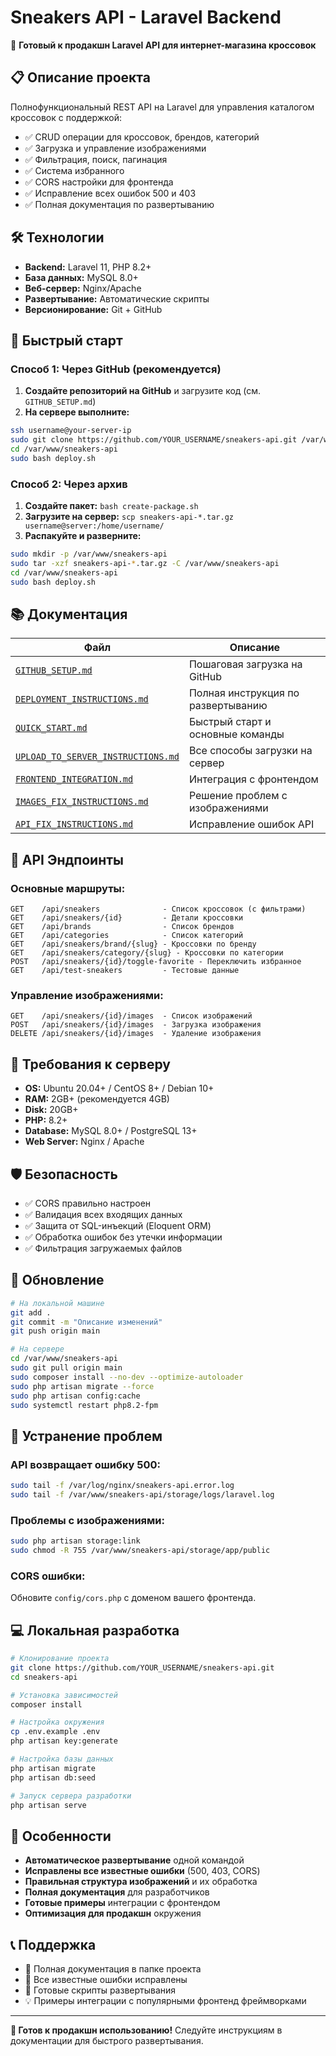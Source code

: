 # Sneakers API - Laravel Backend

🚀 **Готовый к продакшн Laravel API для интернет-магазина кроссовок**

## 📋 Описание проекта

Полнофункциональный REST API на Laravel для управления каталогом кроссовок с поддержкой:
- ✅ CRUD операции для кроссовок, брендов, категорий
- ✅ Загрузка и управление изображениями
- ✅ Фильтрация, поиск, пагинация
- ✅ Система избранного
- ✅ CORS настройки для фронтенда
- ✅ Исправление всех ошибок 500 и 403
- ✅ Полная документация по развертыванию

## 🛠️ Технологии

- **Backend:** Laravel 11, PHP 8.2+
- **База данных:** MySQL 8.0+
- **Веб-сервер:** Nginx/Apache
- **Развертывание:** Автоматические скрипты
- **Версионирование:** Git + GitHub

## 🚀 Быстрый старт

### Способ 1: Через GitHub (рекомендуется)

1. **Создайте репозиторий на GitHub** и загрузите код (см. `GITHUB_SETUP.md`)
2. **На сервере выполните:**
```bash
ssh username@your-server-ip
sudo git clone https://github.com/YOUR_USERNAME/sneakers-api.git /var/www/sneakers-api
cd /var/www/sneakers-api
sudo bash deploy.sh
```

### Способ 2: Через архив

1. **Создайте пакет:** `bash create-package.sh`
2. **Загрузите на сервер:** `scp sneakers-api-*.tar.gz username@server:/home/username/`
3. **Распакуйте и разверните:**
```bash
sudo mkdir -p /var/www/sneakers-api
sudo tar -xzf sneakers-api-*.tar.gz -C /var/www/sneakers-api
cd /var/www/sneakers-api
sudo bash deploy.sh
```

## 📚 Документация

| Файл | Описание |
|------|----------|
| [`GITHUB_SETUP.md`](GITHUB_SETUP.md) | Пошаговая загрузка на GitHub |
| [`DEPLOYMENT_INSTRUCTIONS.md`](DEPLOYMENT_INSTRUCTIONS.md) | Полная инструкция по развертыванию |
| [`QUICK_START.md`](QUICK_START.md) | Быстрый старт и основные команды |
| [`UPLOAD_TO_SERVER_INSTRUCTIONS.md`](UPLOAD_TO_SERVER_INSTRUCTIONS.md) | Все способы загрузки на сервер |
| [`FRONTEND_INTEGRATION.md`](FRONTEND_INTEGRATION.md) | Интеграция с фронтендом |
| [`IMAGES_FIX_INSTRUCTIONS.md`](IMAGES_FIX_INSTRUCTIONS.md) | Решение проблем с изображениями |
| [`API_FIX_INSTRUCTIONS.md`](API_FIX_INSTRUCTIONS.md) | Исправление ошибок API |

## 🔗 API Эндпоинты

### Основные маршруты:
```
GET    /api/sneakers              - Список кроссовок (с фильтрами)
GET    /api/sneakers/{id}         - Детали кроссовки  
GET    /api/brands                - Список брендов
GET    /api/categories            - Список категорий
GET    /api/sneakers/brand/{slug} - Кроссовки по бренду
GET    /api/sneakers/category/{slug} - Кроссовки по категории
POST   /api/sneakers/{id}/toggle-favorite - Переключить избранное
GET    /api/test-sneakers         - Тестовые данные
```

### Управление изображениями:
```
GET    /api/sneakers/{id}/images  - Список изображений
POST   /api/sneakers/{id}/images  - Загрузка изображения
DELETE /api/sneakers/{id}/images  - Удаление изображения
```

## 🔧 Требования к серверу

- **OS:** Ubuntu 20.04+ / CentOS 8+ / Debian 10+
- **RAM:** 2GB+ (рекомендуется 4GB)
- **Disk:** 20GB+
- **PHP:** 8.2+
- **Database:** MySQL 8.0+ / PostgreSQL 13+
- **Web Server:** Nginx / Apache

## 🛡️ Безопасность

- ✅ CORS правильно настроен
- ✅ Валидация всех входящих данных
- ✅ Защита от SQL-инъекций (Eloquent ORM)
- ✅ Обработка ошибок без утечки информации
- ✅ Фильтрация загружаемых файлов

## 🔄 Обновление

```bash
# На локальной машине
git add .
git commit -m "Описание изменений"
git push origin main

# На сервере
cd /var/www/sneakers-api
sudo git pull origin main
sudo composer install --no-dev --optimize-autoloader
sudo php artisan migrate --force
sudo php artisan config:cache
sudo systemctl restart php8.2-fpm
```

## 🐛 Устранение проблем

### API возвращает ошибку 500:
```bash
sudo tail -f /var/log/nginx/sneakers-api.error.log
sudo tail -f /var/www/sneakers-api/storage/logs/laravel.log
```

### Проблемы с изображениями:
```bash
sudo php artisan storage:link
sudo chmod -R 755 /var/www/sneakers-api/storage/app/public
```

### CORS ошибки:
Обновите `config/cors.php` с доменом вашего фронтенда.

## 💻 Локальная разработка

```bash
# Клонирование проекта
git clone https://github.com/YOUR_USERNAME/sneakers-api.git
cd sneakers-api

# Установка зависимостей
composer install

# Настройка окружения
cp .env.example .env
php artisan key:generate

# Настройка базы данных
php artisan migrate
php artisan db:seed

# Запуск сервера разработки
php artisan serve
```

## 🌟 Особенности

- **Автоматическое развертывание** одной командой
- **Исправлены все известные ошибки** (500, 403, CORS)
- **Правильная структура изображений** и их обработка
- **Полная документация** для разработчиков
- **Готовые примеры** интеграции с фронтендом
- **Оптимизация для продакшн** окружения

## 📞 Поддержка

- 📖 Полная документация в папке проекта
- 🐛 Все известные ошибки исправлены
- 🔧 Готовые скрипты развертывания
- 💡 Примеры интеграции с популярными фронтенд фреймворками

---

**🎯 Готов к продакшн использованию!** Следуйте инструкциям в документации для быстрого развертывания.

